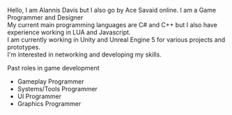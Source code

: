 Hello, I am Alannis Davis but I also go by Ace Savaid online. 
I am a Game Programmer and Designer  
My current main programming languages are C# and C++ but I also have experience working in LUA and Javascript.  
I am currently working in Unity and Unreal Engine 5 for various projects and prototypes.  
I'm interested in networking and developing my skills.  

Past roles in game development 
- Gameplay Programmer
- Systems/Tools Programmer
- UI Programmer
- Graphics Programmer



<!---
AceSavaid/AceSavaid is a ✨ special ✨ repository because its `README.md` (this file) appears on your GitHub profile.
You can click the Preview link to take a look at your changes.
--->
